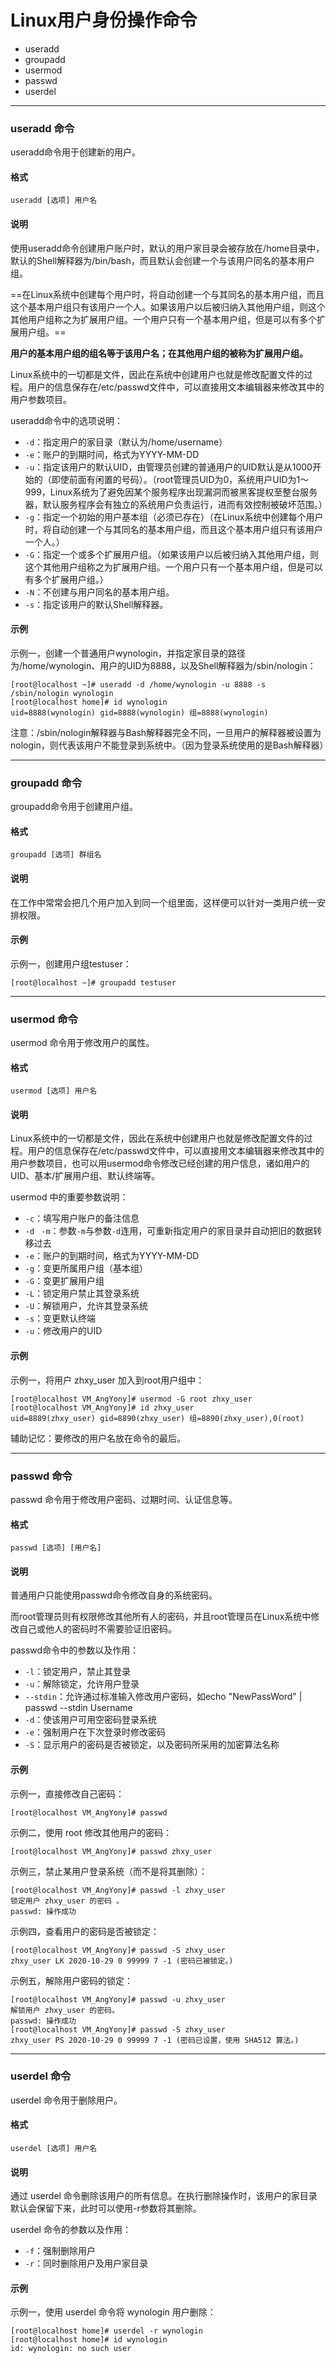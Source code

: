 # Linux用户身份操作命令

- useradd
- groupadd
- usermod
- passwd
- userdel



------



### useradd 命令

useradd命令用于创建新的用户。

#### 格式

```
useradd [选项] 用户名
```

#### 说明

使用useradd命令创建用户账户时，默认的用户家目录会被存放在/home目录中，默认的Shell解释器为/bin/bash，而且默认会创建一个与该用户同名的基本用户组。

==在Linux系统中创建每个用户时，将自动创建一个与其同名的基本用户组，而且这个基本用户组只有该用户一个人。如果该用户以后被归纳入其他用户组，则这个其他用户组称之为扩展用户组。一个用户只有一个基本用户组，但是可以有多个扩展用户组。==

**用户的基本用户组的组名等于该用户名；在其他用户组的被称为扩展用户组。**

Linux系统中的一切都是文件，因此在系统中创建用户也就是修改配置文件的过程。用户的信息保存在/etc/passwd文件中，可以直接用文本编辑器来修改其中的用户参数项目。

useradd命令中的选项说明：

- `-d`：指定用户的家目录（默认为/home/username）
- `-e`：账户的到期时间，格式为YYYY-MM-DD
- `-u`：指定该用户的默认UID，由管理员创建的普通用户的UID默认是从1000开始的（即使前面有闲置的号码）。（root管理员UID为0，系统用户UID为1～999，Linux系统为了避免因某个服务程序出现漏洞而被黑客提权至整台服务器，默认服务程序会有独立的系统用户负责运行，进而有效控制被破坏范围。）
- `-g`：指定一个初始的用户基本组（必须已存在）（在Linux系统中创建每个用户时，将自动创建一个与其同名的基本用户组，而且这个基本用户组只有该用户一个人。）
- `-G`：指定一个或多个扩展用户组。（如果该用户以后被归纳入其他用户组，则这个其他用户组称之为扩展用户组。一个用户只有一个基本用户组，但是可以有多个扩展用户组。）
- `-N`：不创建与用户同名的基本用户组。
- `-s`：指定该用户的默认Shell解释器。

#### 示例

示例一，创建一个普通用户wynologin，并指定家目录的路径为/home/wynologin、用户的UID为8888，以及Shell解释器为/sbin/nologin：

```shell
[root@localhost ~]# useradd -d /home/wynologin -u 8888 -s /sbin/nologin wynologin
[root@localhost home]# id wynologin
uid=8888(wynologin) gid=8888(wynologin) 组=8888(wynologin)
```

注意：/sbin/nologin解释器与Bash解释器完全不同，一旦用户的解释器被设置为nologin，则代表该用户不能登录到系统中。（因为登录系统使用的是Bash解释器）



------



### groupadd 命令

groupadd命令用于创建用户组。

#### 格式

```
groupadd [选项] 群组名
```

#### 说明

在工作中常常会把几个用户加入到同一个组里面，这样便可以针对一类用户统一安排权限。

#### 示例

示例一，创建用户组testuser：

```shell
[root@localhost ~]# groupadd testuser
```



------



### usermod 命令

usermod 命令用于修改用户的属性。

#### 格式

```
usermod [选项] 用户名
```

#### 说明

Linux系统中的一切都是文件，因此在系统中创建用户也就是修改配置文件的过程。用户的信息保存在/etc/passwd文件中，可以直接用文本编辑器来修改其中的用户参数项目，也可以用usermod命令修改已经创建的用户信息，诸如用户的UID、基本/扩展用户组、默认终端等。

usermod 中的重要参数说明：

- `-c`：填写用户账户的备注信息
- `-d` ` -m`：参数`-m`与参数`-d`连用，可重新指定用户的家目录并自动把旧的数据转移过去
- `-e`：账户的到期时间，格式为YYYY-MM-DD
- `-g`：变更所属用户组（基本组）
- `-G`：变更扩展用户组
- `-L`：锁定用户禁止其登录系统
- `-U`：解锁用户，允许其登录系统
- `-s`：变更默认终端
- `-u`：修改用户的UID

#### 示例

示例一，将用户 zhxy_user 加入到root用户组中：

```shell
[root@localhost VM_AngYony]# usermod -G root zhxy_user
[root@localhost VM_AngYony]# id zhxy_user
uid=8889(zhxy_user) gid=8890(zhxy_user) 组=8890(zhxy_user),0(root)
```

辅助记忆：要修改的用户名放在命令的最后。



------



### passwd 命令

passwd 命令用于修改用户密码、过期时间、认证信息等。

#### 格式

```
passwd [选项] [用户名]
```

#### 说明

普通用户只能使用passwd命令修改自身的系统密码。

而root管理员则有权限修改其他所有人的密码，并且root管理员在Linux系统中修改自己或他人的密码时不需要验证旧密码。

passwd命令中的参数以及作用：

- `-l`：锁定用户，禁止其登录
- `-u`：解除锁定，允许用户登录
- `--stdin`：允许通过标准输入修改用户密码，如echo "NewPassWord" | passwd --stdin Username
- `-d`：使该用户可用空密码登录系统
- `-e`：强制用户在下次登录时修改密码
- `-S`：显示用户的密码是否被锁定，以及密码所采用的加密算法名称

#### 示例

示例一，直接修改自己密码：

```shell
[root@localhost VM_AngYony]# passwd
```

示例二，使用 root 修改其他用户的密码：

```shell
[root@localhost VM_AngYony]# passwd zhxy_user
```

示例三，禁止某用户登录系统（而不是将其删除）：

```shell
[root@localhost VM_AngYony]# passwd -l zhxy_user
锁定用户 zhxy_user 的密码 。
passwd: 操作成功
```

示例四，查看用户的密码是否被锁定：

```shell
[root@localhost VM_AngYony]# passwd -S zhxy_user
zhxy_user LK 2020-10-29 0 99999 7 -1 (密码已被锁定。)
```

示例五，解除用户密码的锁定：

```shell
[root@localhost VM_AngYony]# passwd -u zhxy_user
解锁用户 zhxy_user 的密码。
passwd: 操作成功
[root@localhost VM_AngYony]# passwd -S zhxy_user
zhxy_user PS 2020-10-29 0 99999 7 -1 (密码已设置，使用 SHA512 算法。)
```



------



### userdel 命令

userdel 命令用于删除用户。

#### 格式

```
userdel [选项] 用户名
```

#### 说明

通过 userdel 命令删除该用户的所有信息。在执行删除操作时，该用户的家目录默认会保留下来，此时可以使用-r参数将其删除。

userdel 命令的参数以及作用：

- `-f`：强制删除用户
- `-r`：同时删除用户及用户家目录

#### 示例

示例一，使用 userdel 命令将 wynologin 用户删除：

```shell
[root@localhost home]# userdel -r wynologin
[root@localhost home]# id wynologin
id: wynologin: no such user
```

